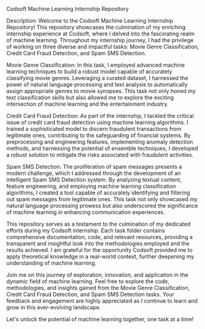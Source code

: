 Codsoft Machine Learning Internship Repository

Description:
Welcome to the Codsoft Machine Learning Internship Repository! This repository showcases the culmination of my enriching internship experience at Codsoft, where I delved into the fascinating realm of machine learning. Throughout my internship journey, I had the privilege of working on three diverse and impactful tasks: Movie Genre Classification, Credit Card Fraud Detection, and Spam SMS Detection.

Movie Genre Classification:
In this task, I employed advanced machine learning techniques to build a robust model capable of accurately classifying movie genres. Leveraging a curated dataset, I harnessed the power of natural language processing and text analysis to automatically assign appropriate genres to movie synopses. This task not only honed my text classification skills but also allowed me to explore the exciting intersection of machine learning and the entertainment industry.

Credit Card Fraud Detection:
As part of the internship, I tackled the critical issue of credit card fraud detection using machine learning algorithms. I trained a sophisticated model to discern fraudulent transactions from legitimate ones, contributing to the safeguarding of financial systems. By preprocessing and engineering features, implementing anomaly detection methods, and harnessing the potential of ensemble techniques, I developed a robust solution to mitigate the risks associated with fraudulent activities.

Spam SMS Detection:
The proliferation of spam messages presents a modern challenge, which I addressed through the development of an intelligent Spam SMS Detection system. By analyzing textual content, feature engineering, and employing machine learning classification algorithms, I created a tool capable of accurately identifying and filtering out spam messages from legitimate ones. This task not only showcased my natural language processing prowess but also underscored the significance of machine learning in enhancing communication experiences.

This repository serves as a testament to the culmination of my dedicated efforts during my Codsoft internship. Each task folder contains comprehensive documentation, code, and relevant resources, providing a transparent and insightful look into the methodologies employed and the results achieved. I am grateful for the opportunity Codsoft provided me to apply theoretical knowledge in a real-world context, further deepening my understanding of machine learning.

Join me on this journey of exploration, innovation, and application in the dynamic field of machine learning. Feel free to explore the code, methodologies, and insights gained from the Movie Genre Classification, Credit Card Fraud Detection, and Spam SMS Detection tasks. Your feedback and engagement are highly appreciated as I continue to learn and grow in this ever-evolving landscape.

Let's unlock the potential of machine learning together, one task at a time!
